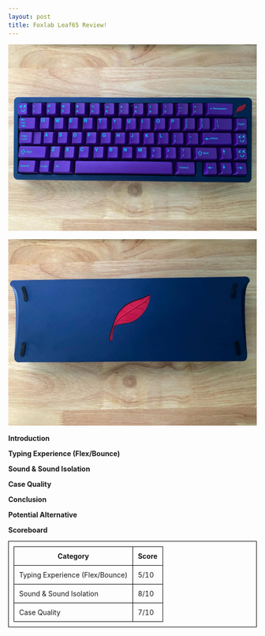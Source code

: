 ```yaml
---
layout: post
title: Foxlab Leaf65 Review!
---
```


![_config.yml](https://raw.githubusercontent.com/TeeheeTypes/TeeheeTypes.github.io/master/images/leaf65topcase.jpg)

![_config.yml](https://raw.githubusercontent.com/TeeheeTypes/TeeheeTypes.github.io/master/images/leaf65bottomcase.jpg)

**Introduction**



**Typing Experience (Flex/Bounce)**



**Sound & Sound Isolation**



**Case Quality**



**Conclusion**



**Potential Alternative**



**Scoreboard**

<html>
  <head>
    <title>Foxlab Leaf65</title>
    <style>
      table,
      th,
      td {
        padding: 10px;
        border: 1px solid black;
        border-collapse: collapse;
      }
    </style>
  </head>
  <body>
    <table>
      <tr>
        <th>Category</th>
        <th>Score</th>
      </tr>
      <tr>
        <td>Typing Experience (Flex/Bounce)</td>
        <td>5/10</td>
      </tr>
      <tr>
        <td>Sound & Sound Isolation</td>
        <td>8/10</td>
      </tr>
      <tr>
        <td>Case Quality</td>
        <td>7/10</td>
      </tr>
    </table>
  </body>
</html>



